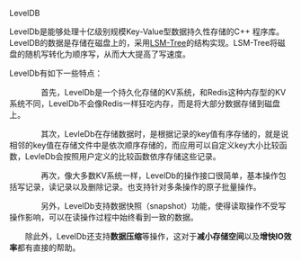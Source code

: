 LevelDB

LevelDb是能够处理十亿级别规模Key-Value型数据持久性存储的C++ 程序库。LevelDB的数据是存储在磁盘上的，采用[LSM-Tree](http://ov6v82oa9.bkt.clouddn.com/download.pdf)的结构实现。LSM-Tree将磁盘的随机写转化为顺序写，从而大大提高了写速度。

LevelDb有如下一些特点：

　　　　首先，LevelDb是一个持久化存储的KV系统，和Redis这种内存型的KV系统不同，LevelDb不会像Redis一样狂吃内存，而是将大部分数据存储到磁盘上。

　　　　其次，LevleDb在存储数据时，是根据记录的key值有序存储的，就是说相邻的key值在存储文件中是依次顺序存储的，而应用可以自定义key大小比较函数，LevleDb会按照用户定义的比较函数依序存储这些记录。

　　　　再次，像大多数KV系统一样，LevelDb的操作接口很简单，基本操作包括写记录，读记录以及删除记录。也支持针对多条操作的原子批量操作。

　　　　另外，LevelDb支持数据快照（snapshot）功能，使得读取操作不受写操作影响，可以在读操作过程中始终看到一致的数据。

　　除此外，LevelDb还支持**数据压缩**等操作，这对于**减小存储空间**以及**增快IO效率**都有直接的帮助。

